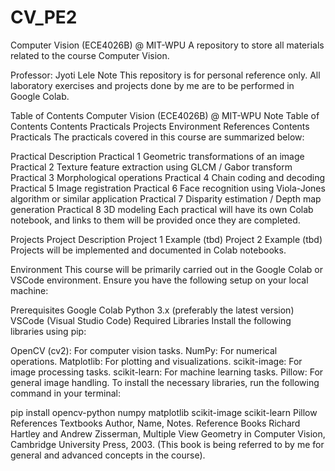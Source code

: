 # CV_PE2
Computer Vision (ECE4026B) @ MIT-WPU
A repository to store all materials related to the course Computer Vision.

Professor: Jyoti Lele
Note
This repository is for personal reference only.
All laboratory exercises and projects done by me are to be performed in Google Colab.

Table of Contents
Computer Vision (ECE4026B) @ MIT-WPU
Note
Table of Contents
Contents
Practicals
Projects
Environment
References
Contents
Practicals
The practicals covered in this course are summarized below:

Practical	Description
Practical 1	Geometric transformations of an image
Practical 2	Texture feature extraction using GLCM / Gabor transform
Practical 3	Morphological operations
Practical 4	Chain coding and decoding
Practical 5	Image registration
Practical 6	Face recognition using Viola-Jones algorithm or similar application
Practical 7	Disparity estimation / Depth map generation
Practical 8	3D modeling
Each practical will have its own Colab notebook, and links to them will be provided once they are completed.

Projects
Project	Description
Project 1	Example (tbd)
Project 2	Example (tbd)
Projects will be implemented and documented in Colab notebooks.

Environment
This course will be primarily carried out in the Google Colab or VSCode environment. Ensure you have the following setup on your local machine:

Prerequisites
Google Colab
Python 3.x (preferably the latest version)
VSCode (Visual Studio Code)
Required Libraries
Install the following libraries using pip:

OpenCV (cv2): For computer vision tasks.
NumPy: For numerical operations.
Matplotlib: For plotting and visualizations.
scikit-image: For image processing tasks.
scikit-learn: For machine learning tasks.
Pillow: For general image handling.
To install the necessary libraries, run the following command in your terminal:

pip install opencv-python numpy matplotlib scikit-image scikit-learn Pillow
References
Textbooks
Author, Name, Notes.
Reference Books
Richard Hartley and Andrew Zisserman, Multiple View Geometry in Computer Vision, Cambridge University Press, 2003.
(This book is being referred to by me for general and advanced concepts in the course).
